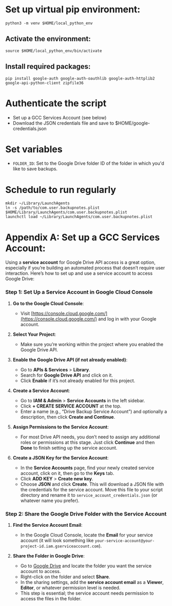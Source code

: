 # Set up virtual pip environment:

```
python3 -m venv $HOME/local_python_env
```

## Activate the environment:

```
source $HOME/local_python_env/bin/activate
```

## Install required packages:

```
pip install google-auth google-auth-oauthlib google-auth-httplib2 google-api-python-client zipfile36
```

# Authenticate the script

* Set up a GCC Services Account (see below)
* Download the JSON credentials file and save to $HOME/google-credentials.json

# Set variables

* `FOLDER_ID`: Set to the Google Drive folder ID of the folder in which you'd like to save backups.

# Schedule to run regularly

```
mkdir ~/Library/LaunchAgents
ln -s /path/to/com.user.backupnotes.plist $HOME/Library/LaunchAgents/com.user.backupnotes.plist
launchctl load ~/Library/LaunchAgents/com.user.backupnotes.plist
```

# Appendix A: Set up a GCC Services Account:

Using a **service account** for Google Drive API access is a great option, especially if you’re building an automated process that doesn’t require user interaction. Here’s how to set up and use a service account to access Google Drive:

### Step 1: Set Up a Service Account in Google Cloud Console

1. **Go to the Google Cloud Console**:
   - Visit [https://console.cloud.google.com/](https://console.cloud.google.com/) and log in with your Google account.

2. **Select Your Project**:
   - Make sure you’re working within the project where you enabled the Google Drive API.

3. **Enable the Google Drive API (if not already enabled)**:
   - Go to **APIs & Services** > **Library**.
   - Search for **Google Drive API** and click on it.
   - Click **Enable** if it’s not already enabled for this project.

4. **Create a Service Account**:
   - Go to **IAM & Admin** > **Service Accounts** in the left sidebar.
   - Click **+ CREATE SERVICE ACCOUNT** at the top.
   - Enter a name (e.g., “Drive Backup Service Account”) and optionally a description, then click **Create and Continue**.

5. **Assign Permissions to the Service Account**:
   - For most Drive API needs, you don’t need to assign any additional roles or permissions at this stage. Just click **Continue** and then **Done** to finish setting up the service account.

6. **Create a JSON Key for the Service Account**:
   - In the **Service Accounts** page, find your newly created service account, click on it, then go to the **Keys** tab.
   - Click **ADD KEY** > **Create new key**.
   - Choose **JSON** and click **Create**. This will download a JSON file with the credentials for the service account. Move this file to your script directory and rename it to `service_account_credentials.json` (or whatever name you prefer).

### Step 2: Share the Google Drive Folder with the Service Account

1. **Find the Service Account Email**:
   - In the Google Cloud Console, locate the **Email** for your service account (it will look something like `your-service-account@your-project-id.iam.gserviceaccount.com`).

2. **Share the Folder in Google Drive**:
   - Go to [Google Drive](https://drive.google.com) and locate the folder you want the service account to access.
   - Right-click on the folder and select **Share**.
   - In the sharing settings, add the **service account email** as a **Viewer**, **Editor**, or whatever permission level is needed.
   - This step is essential; the service account needs permission to access the files in the folder.
